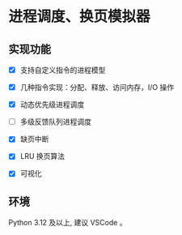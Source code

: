 # 进程调度、换页模拟器

## 实现功能

- [x] 支持自定义指令的进程模型

- [x] 几种指令实现：分配、释放、访问内存，I/O 操作

- [x] 动态优先级进程调度

- [ ] 多级反馈队列进程调度

- [x] 缺页中断

- [x] LRU 换页算法

- [x] 可视化

## 环境

Python 3.12 及以上, 建议 VSCode 。
